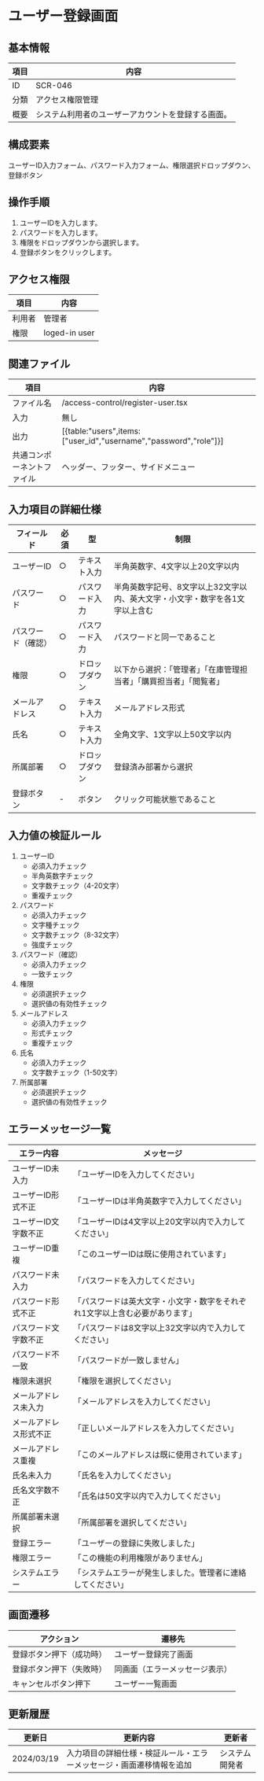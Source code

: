 # ユーザー登録画面

## 基本情報
| 項目 | 内容 |
|------|------|
| ID | SCR-046 |
| 分類 | アクセス権限管理 |
| 概要 | システム利用者のユーザーアカウントを登録する画面。 |

## 構成要素
ユーザーID入力フォーム、パスワード入力フォーム、権限選択ドロップダウン、登録ボタン

## 操作手順
1. ユーザーIDを入力します。
2. パスワードを入力します。
3. 権限をドロップダウンから選択します。
4. 登録ボタンをクリックします。

## アクセス権限
| 項目 | 内容 |
|------|------|
| 利用者 | 管理者 |
| 権限 | loged-in user |

## 関連ファイル
| 項目 | 内容 |
|------|------|
| ファイル名 | /access-control/register-user.tsx |
| 入力 | 無し |
| 出力 | [{table:"users",items:["user_id","username","password","role"]}] |
| 共通コンポーネントファイル | ヘッダー、フッター、サイドメニュー |

## 入力項目の詳細仕様
| フィールド | 必須 | 型 | 制限 |
|------------|------|-----|------|
| ユーザーID | ○ | テキスト入力 | 半角英数字、4文字以上20文字以内 |
| パスワード | ○ | パスワード入力 | 半角英数字記号、8文字以上32文字以内、英大文字・小文字・数字を各1文字以上含む |
| パスワード（確認） | ○ | パスワード入力 | パスワードと同一であること |
| 権限 | ○ | ドロップダウン | 以下から選択：「管理者」「在庫管理担当者」「購買担当者」「閲覧者」 |
| メールアドレス | ○ | テキスト入力 | メールアドレス形式 |
| 氏名 | ○ | テキスト入力 | 全角文字、1文字以上50文字以内 |
| 所属部署 | ○ | ドロップダウン | 登録済み部署から選択 |
| 登録ボタン | - | ボタン | クリック可能状態であること |

## 入力値の検証ルール
1. ユーザーID
   - 必須入力チェック
   - 半角英数字チェック
   - 文字数チェック（4-20文字）
   - 重複チェック
2. パスワード
   - 必須入力チェック
   - 文字種チェック
   - 文字数チェック（8-32文字）
   - 強度チェック
3. パスワード（確認）
   - 必須入力チェック
   - 一致チェック
4. 権限
   - 必須選択チェック
   - 選択値の有効性チェック
5. メールアドレス
   - 必須入力チェック
   - 形式チェック
   - 重複チェック
6. 氏名
   - 必須入力チェック
   - 文字数チェック（1-50文字）
7. 所属部署
   - 必須選択チェック
   - 選択値の有効性チェック

## エラーメッセージ一覧
| エラー内容 | メッセージ |
|------------|------------|
| ユーザーID未入力 | 「ユーザーIDを入力してください」 |
| ユーザーID形式不正 | 「ユーザーIDは半角英数字で入力してください」 |
| ユーザーID文字数不正 | 「ユーザーIDは4文字以上20文字以内で入力してください」 |
| ユーザーID重複 | 「このユーザーIDは既に使用されています」 |
| パスワード未入力 | 「パスワードを入力してください」 |
| パスワード形式不正 | 「パスワードは英大文字・小文字・数字をそれぞれ1文字以上含む必要があります」 |
| パスワード文字数不正 | 「パスワードは8文字以上32文字以内で入力してください」 |
| パスワード不一致 | 「パスワードが一致しません」 |
| 権限未選択 | 「権限を選択してください」 |
| メールアドレス未入力 | 「メールアドレスを入力してください」 |
| メールアドレス形式不正 | 「正しいメールアドレスを入力してください」 |
| メールアドレス重複 | 「このメールアドレスは既に使用されています」 |
| 氏名未入力 | 「氏名を入力してください」 |
| 氏名文字数不正 | 「氏名は50文字以内で入力してください」 |
| 所属部署未選択 | 「所属部署を選択してください」 |
| 登録エラー | 「ユーザーの登録に失敗しました」 |
| 権限エラー | 「この機能の利用権限がありません」 |
| システムエラー | 「システムエラーが発生しました。管理者に連絡してください」 |

## 画面遷移
| アクション | 遷移先 |
|------------|--------|
| 登録ボタン押下（成功時） | ユーザー登録完了画面 |
| 登録ボタン押下（失敗時） | 同画面（エラーメッセージ表示） |
| キャンセルボタン押下 | ユーザー一覧画面 |

## 更新履歴
| 更新日 | 更新内容 | 更新者 |
|--------|----------|--------|
| 2024/03/19 | 入力項目の詳細仕様・検証ルール・エラーメッセージ・画面遷移情報を追加 | システム開発者 |
